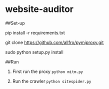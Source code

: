 # website-auditor

##Set-up

pip install -r requirements.txt

git clone https://github.com/allfro/pymiproxy.git

sudo python setup.py install


##Run

1. First run the proxy
`python mitm.py`

2. Run the crawler
`python sitespider.py`

